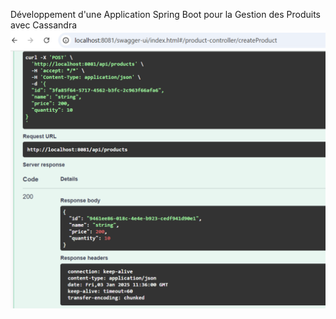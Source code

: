 Développement d'une Application Spring Boot pour la Gestion des Produits avec Cassandra
![Swagger Create](images/create.png)
